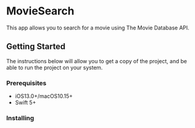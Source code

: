 # MovieSearch

This app allows you to search for a movie using The Movie Database API.

## Getting Started

The instructions below will allow you to get a copy of the project, and be able to run the project on your system.

### Prerequisites

* iOS13.0+/macOS10.15+
* Swift 5+

### Installing
